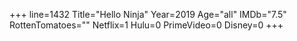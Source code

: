 +++
line=1432
Title="Hello Ninja"
Year=2019
Age="all"
IMDb="7.5"
RottenTomatoes=""
Netflix=1
Hulu=0
PrimeVideo=0
Disney=0
+++

